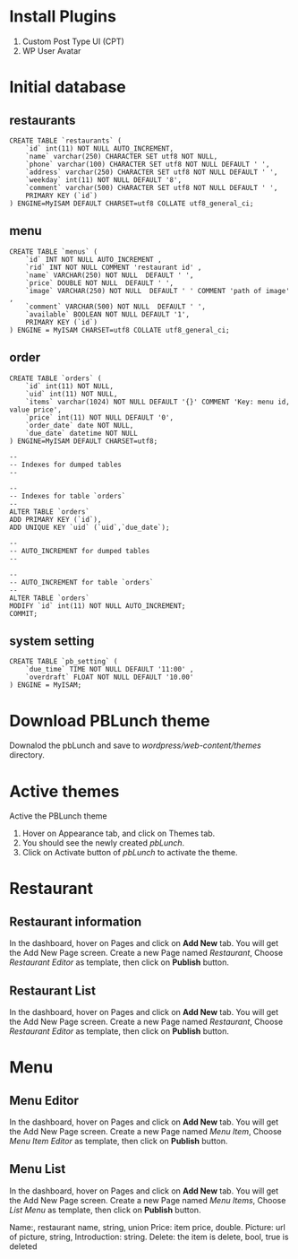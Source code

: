# Install Plugins

1. Custom Post Type UI (CPT)
2. WP User Avatar 

# Initial database
## restaurants
    CREATE TABLE `restaurants` (
        `id` int(11) NOT NULL AUTO_INCREMENT,
        `name` varchar(250) CHARACTER SET utf8 NOT NULL,
        `phone` varchar(100) CHARACTER SET utf8 NOT NULL DEFAULT ' ',
        `address` varchar(250) CHARACTER SET utf8 NOT NULL DEFAULT ' ',
        `weekday` int(11) NOT NULL DEFAULT '8',
        `comment` varchar(500) CHARACTER SET utf8 NOT NULL DEFAULT ' ',
        PRIMARY KEY (`id`)
    ) ENGINE=MyISAM DEFAULT CHARSET=utf8 COLLATE utf8_general_ci;

## menu

    CREATE TABLE `menus` (
        `id` INT NOT NULL AUTO_INCREMENT , 
        `rid` INT NOT NULL COMMENT 'restaurant id' , 
        `name` VARCHAR(250) NOT NULL  DEFAULT ' ', 
        `price` DOUBLE NOT NULL  DEFAULT ' ', 
        `image` VARCHAR(250) NOT NULL  DEFAULT ' ' COMMENT 'path of image' , 
        `comment` VARCHAR(500) NOT NULL  DEFAULT ' ', 
        `available` BOOLEAN NOT NULL DEFAULT '1', 
        PRIMARY KEY (`id`)
    ) ENGINE = MyISAM CHARSET=utf8 COLLATE utf8_general_ci;

## order 

    CREATE TABLE `orders` (
        `id` int(11) NOT NULL,
        `uid` int(11) NOT NULL,
        `items` varchar(1024) NOT NULL DEFAULT '{}' COMMENT 'Key: menu id, value price',
        `price` int(11) NOT NULL DEFAULT '0',
        `order_date` date NOT NULL,
        `due_date` datetime NOT NULL
    ) ENGINE=MyISAM DEFAULT CHARSET=utf8;

    --
    -- Indexes for dumped tables
    --

    --
    -- Indexes for table `orders`
    --
    ALTER TABLE `orders`
    ADD PRIMARY KEY (`id`),
    ADD UNIQUE KEY `uid` (`uid`,`due_date`);

    --
    -- AUTO_INCREMENT for dumped tables
    --

    --
    -- AUTO_INCREMENT for table `orders`
    --
    ALTER TABLE `orders`
    MODIFY `id` int(11) NOT NULL AUTO_INCREMENT;
    COMMIT;

## system setting

    CREATE TABLE `pb_setting` ( 
        `due_time` TIME NOT NULL DEFAULT '11:00' , 
        `overdraft` FLOAT NOT NULL DEFAULT '10.00' 
    ) ENGINE = MyISAM;

# Download PBLunch theme

Downalod the pbLunch and save to _wordpress/web-content/themes_ directory.

# Active themes
Active the PBLunch theme

1. Hover on Appearance tab, and click on Themes tab.
2. You should see the newly created _pbLunch_.
3. Click on Activate button of _pbLunch_ to activate the theme.

# Restaurant

## Restaurant information

In the dashboard, hover on Pages and click on **Add New** tab. 
You will get the Add New Page screen. 
Create a new Page named _Restaurant_, Choose _Restaurant Editor_ as template, 
then click on **Publish** button.

## Restaurant List

In the dashboard, hover on Pages and click on **Add New** tab. 
You will get the Add New Page screen. 
Create a new Page named _Restaurant_, Choose _Restaurant Editor_ as template, 
then click on **Publish** button.

# Menu

## Menu Editor
In the dashboard, hover on Pages and click on **Add New** tab. 
You will get the Add New Page screen. 
Create a new Page named _Menu Item_, Choose _Menu Item Editor_ as template, 
then click on **Publish** button.

## Menu List

In the dashboard, hover on Pages and click on **Add New** tab. 
You will get the Add New Page screen. 
Create a new Page named _Menu Items_, Choose _List Menu_ as template, 
then click on **Publish** button.


Name:, restaurant name, string, union
Price: item price, double.
Picture: url of picture, string, 
Introduction: string.
Delete: the item is delete, bool, true is deleted
